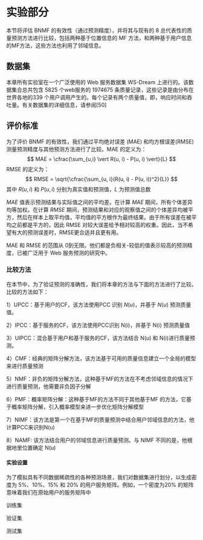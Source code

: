 # 实验部分

本节将评估 BNMF 的有效性（通过预测精度），并将其与现有的 8 总代表性的质量预测方法进行比较，包括两种基于位置信息的 MF 方法，和两种基于用户信息的MF方法，这些方法也利用了邻域信息。



## 数据集

本章所有实验室在一个广泛使用的 Web 服务数据集 WS-Dream 上进行的。该数据集合总共包含 5825 个web服务的 1974675 条质量记录，这些记录是由分布在世界各地的339 个用户调用产生的。每个记录有两个质量值，即，响应时间和吞吐量。有关数据集的详细信息，请参阅[50]



## 评价标准

为了评价 BNMF 的有效性，我们通过平均绝对误差 (MAE) 和均方根误差(RMSE) 测量预测精度与其他预测方法进行了比较。MAE 的定义为：
$$
MAE = \cfrac{\sum_{u,i} \vert R(u, i) - P(u, i) \vert}{L}
$$
RMSE 的定义为：
$$
RMSE = \sqrt{\cfrac{\sum_{u, i}(R(u, i) - P(u, i))^2}{L}}
$$
其中 $R(u, i)$ 和 $P(u, i)$ 分别为真实值和预测值，$L$ 为预测值总数

$MAE$ 值表示预测结果与实际值之间的平均差。在计算 $MAE$ 期间，所有个体差异均等加权。在计算 $RMSE$ 期间，预测结果和对应的观察值之间的个体差异均被平方，然后在样本上取平均值，平均值的平方根作为最终结果。由于所有误差在被平均之前都是平方的，因此 RMSE 对较大误差给予相对较高的权重。因此，当不希望有大的预测误差时，RMSE更合适并且更有用。

MAE 和 RMSE 的范围从 0到无限。他们都是负相关-较低的值表示较高的预测精度，已被广泛用于 Web 服务预测的研究中。



### 比较方法

在本节中，为了验证预测的准确性，我们将本章的方法与下面的方法进行了比较。比较的方法如下：

1）UPCC：基于用户的CF，该方法使用PCC 识别 $N(u)$，并基于 $N(u)$ 预测质量值。

2）IPCC：基于服务的CF，该方法使用PCC识别 N(i)，并基于 N(i) 预测质量值

3）UIPCC：混合基于用户和基于服务的CF，该方法结合 N(u) 和 N(i)进行质量预测。

4）CMF：经典的矩阵分解方法，该方法基于可用的质量信息建立一个全局的模型来进行质量预测

5）NMF：非负的矩阵分解方法，这种基于MF的方法在不考虑邻域信息的情况下进行质量预测，他需要非负因子分解

6）PMF：概率矩阵分解：这种基于MF的方法不同于其他基于MF 的方法，它基于概率矩阵分解，引入概率模型来进一步优化矩阵分解模型

7）NIMF：该方法是第一个在基于MF的质量预测中结合用户邻域信息的方法，他计算PCC来识别N(u)

8）NAMF: 该方法结合用户的邻域信息进行质量预测。与 NIMF 不同的是，他根据地里位置确定 N(u)



#### 实验设置

为了模拟具有不同数据稀疏性的各种预测场景，我们对数据集进行划分，以生成密度为 5%、10%、15% 和 20% 的用户服务矩阵。例如，一个密度为20% 的矩阵意味着我们在原始用户的服务矩阵中



训练集 

验证集

测试集

